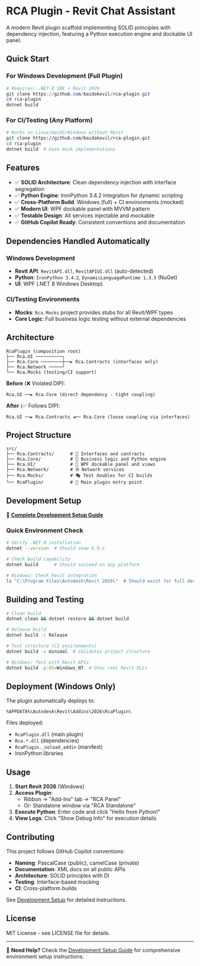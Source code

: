 # RCA Plugin - Revit Chat Assistant

A modern Revit plugin scaffold implementing SOLID principles with dependency injection, featuring a Python execution engine and dockable UI panel.

## Quick Start

### For Windows Development (Full Plugin)
```powershell
# Requires: .NET 8 SDK + Revit 2026
git clone https://github.com/baidakovil/rca-plugin.git
cd rca-plugin
dotnet build
```

### For CI/Testing (Any Platform)
```bash
# Works on Linux/macOS/Windows without Revit
git clone https://github.com/baidakovil/rca-plugin.git
cd rca-plugin
dotnet build  # Uses mock implementations
```

## Features

- ✅ **SOLID Architecture**: Clean dependency injection with interface segregation
- ✅ **Python Engine**: IronPython 3.4.2 integration for dynamic scripting
- ✅ **Cross-Platform Build**: Windows (full) + CI environments (mocked)
- ✅ **Modern UI**: WPF dockable panel with MVVM pattern
- ✅ **Testable Design**: All services injectable and mockable
- ✅ **GitHub Copilot Ready**: Consistent conventions and documentation

## Dependencies Handled Automatically

### Windows Development
- **Revit API**: `RevitAPI.dll`, `RevitAPIUI.dll` (auto-detected)
- **Python**: `IronPython 3.4.2`, `DynamicLanguageRuntime 1.3.5` (NuGet)
- **UI**: WPF (.NET 8 Windows Desktop)

### CI/Testing Environments  
- **Mocks**: `Rca.Mocks` project provides stubs for all Revit/WPF types
- **Core Logic**: Full business logic testing without external dependencies

## Architecture

```
RcaPlugin (composition root)
├── Rca.UI ──────────┐
├── Rca.Core ────────┼──► Rca.Contracts (interfaces only)
├── Rca.Network ─────┘
└── Rca.Mocks (testing/CI support)
```

**Before** (❌ Violated DIP):
```
Rca.UI ──► Rca.Core (direct dependency - tight coupling)
```

**After** (✅ Follows DIP):
```
Rca.UI ──► Rca.Contracts ◄── Rca.Core (loose coupling via interfaces)
```

## Project Structure

```
src/
├── Rca.Contracts/      # 🔗 Interfaces and contracts
├── Rca.Core/           # 🧠 Business logic and Python engine  
├── Rca.UI/             # 🎨 WPF dockable panel and views
├── Rca.Network/        # 🌐 Network services
├── Rca.Mocks/          # 🎭 Test doubles for CI builds
└── RcaPlugin/          # 🚀 Main plugin entry point
```

## Development Setup

📖 **[Complete Development Setup Guide](DEVELOPMENT_SETUP.md)**

### Quick Environment Check

```bash
# Verify .NET 8 installation
dotnet --version  # Should show 8.0.x

# Check build capability
dotnet build      # Should succeed on any platform

# Windows: Check Revit integration
ls "C:\Program Files\Autodesk\Revit 2026\"  # Should exist for full development
```

## Building and Testing

```bash
# Clean build
dotnet clean && dotnet restore && dotnet build

# Release build  
dotnet build -c Release

# Test structure (CI environments)
dotnet build -v minimal  # Validates project structure

# Windows: Test with Revit APIs
dotnet build -p:OS=Windows_NT  # Uses real Revit DLLs
```

## Deployment (Windows Only)

The plugin automatically deploys to:
```
%APPDATA%\Autodesk\Revit\Addins\2026\RcaPlugin\
```

Files deployed:
- `RcaPlugin.dll` (main plugin)
- `Rca.*.dll` (dependencies)
- `RcaPlugin._noload_addin` (manifest)
- IronPython libraries

## Usage

1. **Start Revit 2026** (Windows)
2. **Access Plugin**: 
   - Ribbon → "Add-Ins" tab → "RCA Panel" 
   - Or: Standalone window via "RCA Standalone"
3. **Execute Python**: Enter code and click "Hello from Python!"
4. **View Logs**: Click "Show Debug Info" for execution details

## Contributing

This project follows GitHub Copilot conventions:

- **Naming**: PascalCase (public), camelCase (private)  
- **Documentation**: XML docs on all public APIs
- **Architecture**: SOLID principles with DI
- **Testing**: Interface-based mocking
- **CI**: Cross-platform builds

See [Development Setup](DEVELOPMENT_SETUP.md) for detailed instructions.

## License

MIT License - see LICENSE file for details.

---

🔧 **Need Help?** Check the [Development Setup Guide](DEVELOPMENT_SETUP.md) for comprehensive environment setup instructions.
